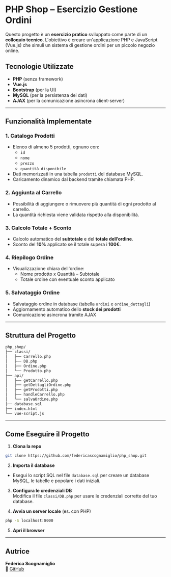 # PHP Shop – Esercizio Gestione Ordini

Questo progetto è un **esercizio pratico** sviluppato come parte di un **colloquio tecnico**. L'obiettivo è creare un'applicazione PHP e JavaScript (Vue.js) che simuli un sistema di gestione ordini per un piccolo negozio online.

## Tecnologie Utilizzate

- **PHP** (senza framework)
- **Vue.js**
- **Bootstrap** (per la UI)
- **MySQL** (per la persistenza dei dati)
- **AJAX** (per la comunicazione asincrona client-server)

---

## Funzionalità Implementate

### 1. Catalogo Prodotti

- Elenco di almeno 5 prodotti, ognuno con:
  - `id`
  - `nome`
  - `prezzo`
  - `quantità disponibile`
- Dati memorizzati in una tabella `prodotti` del database MySQL.
- Caricamento dinamico dal backend tramite chiamata PHP.

### 2. Aggiunta al Carrello

- Possibilità di aggiungere o rimuovere più quantità di ogni prodotto al carrello.
- La quantità richiesta viene validata rispetto alla disponibilità.

### 3. Calcolo Totale + Sconto

- Calcolo automatico del **subtotale** e del **totale dell’ordine**.
- Sconto del **10%** applicato se il totale supera i **100€**.

### 4. Riepilogo Ordine

- Visualizzazione chiara dell'ordine:
  - Nome prodotto x Quantità – Subtotale
  - Totale ordine con eventuale sconto applicato

### 5. Salvataggio Ordine

- Salvataggio ordine in database (tabella `ordini` e `ordine_dettagli`)
- Aggiornamento automatico dello **stock dei prodotti**
- Comunicazione asincrona tramite AJAX

---

## Struttura del Progetto

```bash
php_shop/
├── classi/
│   ├── Carrello.php
│   ├── DB.php
│   ├── Ordine.php
│   └── Prodotto.php
├── api/
│   ├── getCarrello.php
│   ├── getDettagliOrdine.php
│   ├── getProdotti.php
│   ├── handleCarrello.php
│   └── salvaOrdine.php
├── database.sql
├── index.html
└── vue-script.js
```

---

## Come Eseguire il Progetto

1. **Clona la repo**  

```bash
git clone https://github.com/federicascognamiglio/php_shop.git
```

2. **Importa il database**  
- Esegui lo script SQL nel file `database.sql` per creare un database MySQL, le tabelle e popolare i dati iniziali.

3. **Configura le credenziali DB**  
Modifica il file `classi/DB.php` per usare le credenziali corrette del tuo database.

4. **Avvia un server locale** (es. con PHP)

```bash
php -S localhost:8000
```

5. **Apri il browser**  

---

## Autrice

**Federica Scognamiglio**  
🔗 [GitHub](https://github.com/federicascognamiglio)
